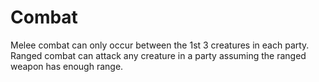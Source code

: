 # Combat

Melee combat can only occur between the 1st 3 creatures in each party.
Ranged combat can attack any creature in a party assuming the ranged weapon has enough range.